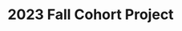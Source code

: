 ---
title: 2023 Fall Cohort Project
description: COVID-19 Data Inspection and Monitoring - A Data-Driven ML Platform
image: dashboard_covid.png
link: https://github.com/heyad/covid19
layout: dashboard
---